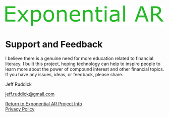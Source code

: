 ![Exponential AR Logo](ExponentialARLogo.png)

# Support and Feedback

I believe there is a genuine need for more education related to financial literacy.  I built this project, hoping technology can help to inspire people to learn more about the power of compound interest and other financial topics.  If you have any issues, ideas, or feedback, please share.

Jeff Ruddick

jeff.ruddick@gmail.com

[Return to Exponential AR Project Info](index.md)    
[Privacy Policy](PrivacyPolicy.md)

